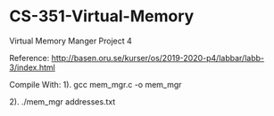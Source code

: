 # CS-351-Virtual-Memory
Virtual Memory Manger Project 4 

Reference: http://basen.oru.se/kurser/os/2019-2020-p4/labbar/labb-3/index.html

Compile With:
1). gcc mem_mgr.c -o mem_mgr


2). ./mem_mgr addresses.txt

